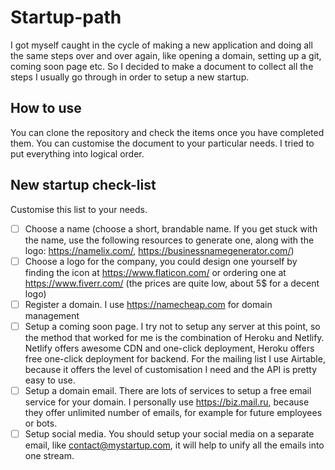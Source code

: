 # Startup-path
I got myself caught in the cycle of making a new application and doing all the same steps over and over again, like opening a domain, setting up a git, coming soon page etc. So I decided to make a document to collect all the steps I usually go through in order to setup a new startup.

## How to use
You can clone the repository and check the items once you have completed them. You can customise the document to your particular needs. I tried to put everything into logical order.

## New startup check-list

Customise this list to your needs.

- [ ] Choose a name (choose a short, brandable name. If you get stuck with the name, use the following resources to generate one, along with the logo: https://namelix.com/, https://businessnamegenerator.com/)
- [ ] Choose a logo for the company, you could design one yourself by finding the icon at https://www.flaticon.com/ or ordering one at https://www.fiverr.com/ (the prices are quite low, about 5$ for a decent logo)
- [ ] Register a domain. I use https://namecheap.com for domain management
- [ ] Setup a coming soon page. I try not to setup any server at this point, so the method that worked for me is the combination of Heroku and Netlify. Netlify offers awesome CDN and one-click deployment, Heroku offers free one-click deployment for backend. For the mailing list I use Airtable, because it offers the level of customisation I need and the API is pretty easy to use.
- [ ] Setup a domain email. There are lots of services to setup a free email service for your domain. I personally use https://biz.mail.ru, because they offer unlimited number of emails, for example for future employees or bots.
- [ ] Setup social media. You should setup your social media on a separate email, like contact@mystartup.com, it will help to unify all the emails into one stream.
